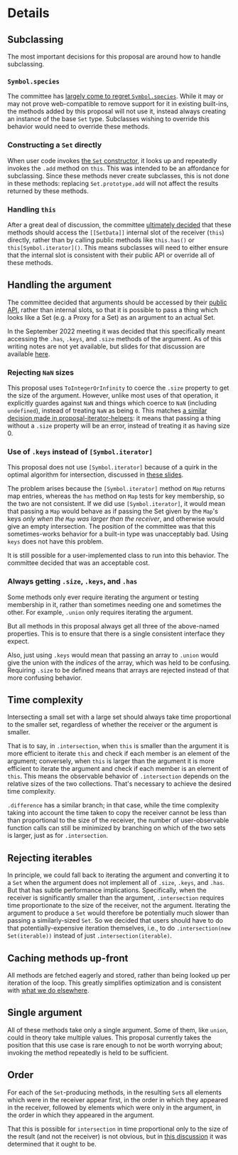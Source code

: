 # Details

## Subclassing

The most important decisions for this proposal are around how to handle subclassing.

### `Symbol.species`

The committee has [largely come to regret `Symbol.species`](https://github.com/tc39/proposal-rm-builtin-subclassing#type-iii-customizable-subclass-instance-creation-in-built-in-methods). While it may or may not prove web-compatible to remove support for it in existing built-ins, the methods added by this proposal will not use it, instead always creating an instance of the base `Set` type. Subclasses wishing to override this behavior would need to override these methods.

### Constructing a `Set` directly

When user code invokes [the `Set` constructor](https://tc39.es/ecma262/multipage/keyed-collections.html#sec-set-iterable), it looks up and repeatedly invokes the `.add` method on `this`. This was intended to be an affordance for subclassing. Since these methods never create subclasses, this is not done in these methods: replacing `Set.prototype.add` will not affect the results returned by these methods.

### Handling `this`

After a great deal of discussion, the committee [ultimately decided](https://github.com/tc39/notes/blob/6f7e075341e435f22777b07a3ee5141442d2d8a7/meetings/2022-03/mar-31.md#extending-built-ins) that these methods should access the `[[SetData]]` internal slot of the receiver (`this`) directly, rather than by calling public methods like `this.has()` or `this[Symbol.iterator]()`. This means subclasses will need to either ensure that the internal slot is consistent with their public API or override all of these methods.

## Handling the argument

The committee decided that arguments should be accessed by their [public API](https://github.com/tc39/notes/blob/6f7e075341e435f22777b07a3ee5141442d2d8a7/meetings/2022-03/mar-31.md#extending-built-ins), rather than internal slots, so that it is possible to pass a thing which looks like a Set (e.g. a Proxy for a Set) as an argument to an actual Set.

In the September 2022 meeting it was decided that this specifically meant accessing the `.has`, `.keys`, and `.size` methods of the argument. As of this writing notes are not yet available, but slides for that discussion are available [here](https://docs.google.com/presentation/d/1HCqPMsWiTtsn92gA3b1luVpnVHWVVR0iKaAE0marxkA).

### Rejecting `NaN` sizes

This proposal uses `ToIntegerOrInfinity` to coerce the `.size` property to get the size of the argument. However, unlike most uses of that operation, it explicitly guardes against `NaN` and things which coerce to `NaN` (including `undefined`), instead of treating `NaN` as being `0`. This matches [a similar decision made in proposal-iterator-helpers](https://github.com/tc39/proposal-iterator-helpers/issues/169): it means that passing a thing without a `.size` property will be an error, instead of treating it as having size 0.

### Use of `.keys` instead of `[Symbol.iterator]`

This proposal does not use `[Symbol.iterator]` because of a quirk in the optimal algorithm for intersection, discussed in [these slides](https://docs.google.com/presentation/d/1HCqPMsWiTtsn92gA3b1luVpnVHWVVR0iKaAE0marxkA/edit#slide=id.g106f4536d9_0_109).

The problem arises because the `[Symbol.iterator]` method on `Map` returns map entries, whereas the `has` method on `Map` tests for key membership, so the two are not consistent. If we did use `[Symbol.iterator]`, it would mean that passing a `Map` would behave as if passing the Set given by the `Map`'s keys _only when the `Map` was larger than the receiver_, and otherwise would give an empty intersection. The position of the committee was that this sometimes-works behavior for a built-in type was unacceptably bad. Using `keys` does not have this problem.

It is still possible for a user-implemented class to run into this behavior. The committee decided that was an acceptable cost.

### Always getting `.size`, `.keys`, and `.has`

Some methods only ever require iterating the argument or testing membership in it, rather than sometimes needing one and sometimes the other. For example, `.union` only requires iterating the argument.

But all methods in this proposal always get all three of the above-named properties. This is to ensure that there is a single consistent interface they expect.

Also, just using `.keys` would mean that passing an array to `.union` would give the union with the _indices_ of the array, which was held to be confusing. Requiring `.size` to be defined means that arrays are rejected instead of that more confusing behavior.

## Time complexity

Intersecting a small set with a large set should always take time proportional to the smaller set, regardless of whether the receiver or the argument is smaller.

That is to say, in `.intersection`, when `this` is smaller than the argument it is more efficient to iterate `this` and check if each member is an element of the argument; conversely, when `this` is larger than the argument it is more efficient to iterate the argument and check if each member is an element of `this`. This means the observable behavior of `.intersection` depends on the relative sizes of the two collections. That's necessary to achieve the desired time complexity.

`.difference` has a similar branch; in that case, while the time complexity taking into account the time taken to copy the receiver cannot be less than than proportional to the size of the receiver, the number of user-observable function calls can still be minimized by branching on which of the two sets is larger, just as for `.intersection`.

## Rejecting iterables

In principle, we could fall back to iterating the argument and converting it to a `Set` when the argument does not implement all of `.size`, `.keys`, and `.has`. But that has subtle  performance implications. Specifically, when the receiver is significantly smaller than the argument, `.intersection` requires time proportionate to the size of the receiver, not the argument. Iterating the argument to produce a `Set` would therefore be potentially much slower than passing a similarly-sized `Set`. So we decided that users should have to do that potentially-expensive iteration themselves, i.e., to do `.intersection(new Set(iterable))` instead of just `.intersection(iterable)`.

## Caching methods up-front

All methods are fetched eagerly and stored, rather than being looked up per iteration of the loop. This greatly simplifies optimization and is consistent with [what we do elsewhere](https://github.com/tc39/ecma262/issues/1505#issuecomment-481778163).

## Single argument

All of these methods take only a single argument. Some of them, like `union`, could in theory take multiple values. This proposal currently takes the position that this use case is rare enough to not be worth worrying about; invoking the method repeatedly is held to be sufficient.

## Order

For each of the `Set`-producing methods, in the resulting `Set`s all elements which were in the receiver appear first, in the order in which they appeared in the receiver, followed by elements which were only in the argument, in the order in which they appeared in the argument.

That this is possible for `intersection` in time proportional only to the size of the result (and not the receiver) is not obvious, but in <a href="https://matrixlogs.bakkot.com/TC39_Delegates/2022-07-11#L0-L54">this discussion</a> it was determined that it ought to be.
